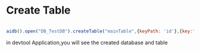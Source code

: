 # Create Table

```javascript

aidb().open("DB_TestDB").createTable("mainTable",{keyPath: 'id'},{key:"subId",unique:true}).execude()

```

in devtool Application,you will see the created database and table

